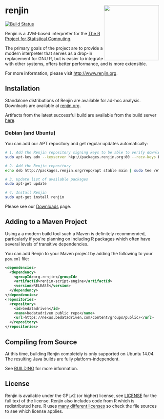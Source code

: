 # renjin <a href='http://www.renjin.org/'><img src='http://www.renjin.org/assets/img/logo.svg' align="right" width="180" height="180"/></a>

[![Build Status](http://build.renjin.org/buildStatus/icon?job=renjin)](http://build.renjin.org) 

Renjin is a JVM-based interpreter for the [The R Project for Statistical
Computing](http://www.r-project.org).

The primary goals of the project are to provide a modern interpreter
that serves as a drop-in replacement for GNU R, but is easier to
integrate with other systems, offers better performance, and is
more extensible.

For more information, please visit http://www.renjin.org.

## Installation

Standalone distributions of Renjin are available for ad-hoc analysis. Downloads
are available at [renjin.org](http://www.renjin.org).

Artifacts from the latest successful build are available from the build server [here](https://nexus.bedatadriven.com/content/groups/public/org/renjin/).

### Debian (and Ubuntu)

You can add our APT repository and get regular updates automatically:
```bash
# 1. Add the Renjin repository signing keys to be able to verify downloaded packages
sudo apt-key adv --keyserver hkp://packages.renjin.org:80 --recv-keys EB2514FC345926E9

# 2. Add the Renjin repository
echo deb http://packages.renjin.org/repo/apt stable main | sudo tee /etc/apt/sources.list.d/renjin.list

# 3. Update list of available packages
sudo apt-get update

# 4. Install Renjin
sudo apt-get install renjin
```

Please see our [Downloads](http://www.renjin.org/downloads.html) page.

## Adding to a Maven Project

Using a a modern build tool such a Maven is definitely recommended, particularly
if you're planning on including R packages which often have several levels of
transitive dependencies.

You can add Renjin to your Maven project by adding the following to your `pom.xml` file:

```.xml
<dependencies>
  <dependency>
    <groupId>org.renjin</groupId>
    <artifactId>renjin-script-engine</artifactId>
    <version>RELEASE</version>
  </dependency>
</dependencies>
<repositories>
  <repository>
    <id>bedatadriven</id>
    <name>bedatadriven public repo</name>
    <url>https://nexus.bedatadriven.com/content/groups/public/</url>
  </repository>
</repositories>
```

## Compiling from Source

At this time, building Renjin completely is only supported on Ubuntu 14.04.
The resulting Java builds are fully platform-independent.

See [BUILDING](BUILDING.md) for more information.

## License

Renjin is available under the GPLv2 (or higher) license, see [LICENSE](LICENSE.txt) for the
full text of the license. Renjin also includes code from R which is
redistributed here. R uses
[many different licenses](http://www.r-project.org/Licenses/) so check the file
sources to see which license applies.
